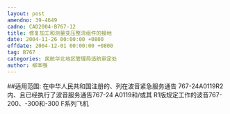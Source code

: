 ```yaml
---
layout: post
amendno: 39-4649
cadno: CAD2004-B767-12
title: 修复加工和测量变压整流组件的接地
date: 2004-11-26 00:00:00 +0800
effdate: 2004-12-01 00:00:00 +0800
tag: B767
categories: 民航华北地区管理局适航审定处
author: 柳本强
---
```


##适用范围:
在中华人民共和国注册的、列在波音紧急服务通告 767-24A0119R2内、且已经执行了波音服务通告767-24 A0119和/或其 R1版规定工作的波音767-200、-300和-300 F系列飞机

